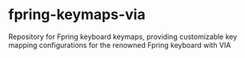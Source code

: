 # fpring-keymaps-via
Repository for Fpring keyboard keymaps, providing customizable key mapping configurations for the renowned Fpring keyboard with VIA
